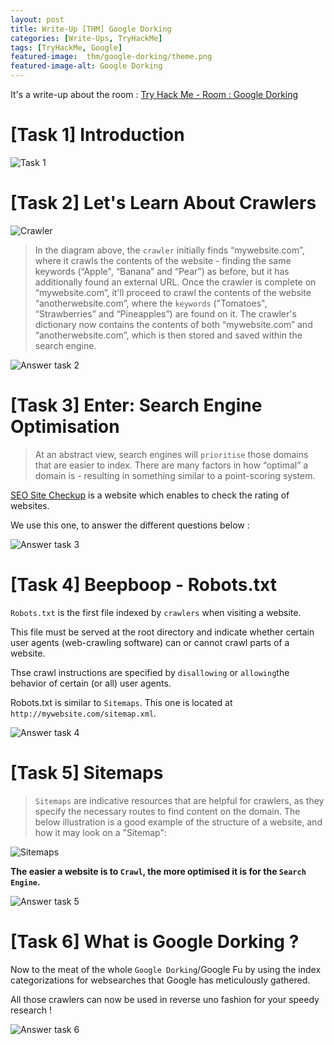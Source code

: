 ```yaml
---
layout: post
title: Write-Up [THM] Google Dorking
categories: [Write-Ups, TryHackMe]
tags: [TryHackMe, Google]
featured-image:  thm/google-dorking/theme.png
featured-image-alt: Google Dorking
---
```


It's a write-up about the room : [Try Hack Me - Room : Google Dorking](https://tryhackme.com/room/googledorking)

# [Task 1] Introduction

![Task 1](/assets/img/thm/google-dorking/task-1.png)

# [Task 2] Let's Learn About Crawlers

![Crawler](/assets/img/thm/google-dorking/crawler.png)

> In the diagram above, the `crawler` initially finds “mywebsite.com”, where it crawls the contents of the website - finding the same keywords (“Apple", “Banana” and “Pear”) as before, but it has additionally found an external URL. Once the crawler is complete on “mywebsite.com”, it'll proceed to crawl the contents of the website “anotherwebsite.com”, where the `keywords` ("Tomatoes", “Strawberries” and “Pineapples”) are found on it. The crawler's dictionary now contains the contents of both “mywebsite.com” and “anotherwebsite.com”, which is then stored and saved within the search engine.

![Answer task 2](/assets/img/thm/google-dorking/answer-2.png)

# [Task 3] Enter: Search Engine Optimisation

> At an abstract view, search engines will `prioritise` those domains that are easier to index. There are many factors in how “optimal” a domain is - resulting in something similar to a point-scoring system.

[SEO Site Checkup](https://seositecheckup.com) is a website which enables to check the rating of websites.

We use this one, to answer the different questions below : 

![Answer task 3](/assets/img/thm/google-dorking/answer-3.png)

# [Task 4] Beepboop - Robots.txt

`Robots.txt` is the first file indexed by `crawlers` when visiting a website.  

This file must be served at the root directory and indicate whether certain user agents (web-crawling software) can or cannot crawl parts of a website.  

Thse crawl instructions are specified by `disallowing` or `allowing`the behavior of certain (or all) user agents.

Robots.txt is similar to `Sitemaps`. This one is located at `http://mywebsite.com/sitemap.xml`. 

![Answer task 4](/assets/img/thm/google-dorking/answer-4.png)

# [Task 5] Sitemaps

> `Sitemaps` are indicative resources that are helpful for crawlers, as they specify the necessary routes to find content on the domain. The below illustration is a good example of the structure of a website, and how it may look on a "Sitemap":

![Sitemaps](/assets/img/thm/google-dorking/sitemaps.png)

**The easier a website is to `Crawl`, the more optimised it is for the `Search Engine`.**

![Answer task 5](/assets/img/thm/google-dorking/answer-5.png)

# [Task 6] What is Google Dorking ?

Now to the meat of the whole `Google Dorking`/Google Fu by using the index categorizations for websearches that Google has meticulously gathered. 

All those crawlers can now be used in reverse uno fashion for your speedy research !

![Answer task 6](/assets/img/thm/google-dorking/answer-6.png)